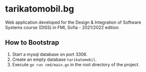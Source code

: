 # tarikatomobil.bg
Web application developed for the Design &amp; Integration of Software Systems course (DISS) in FMI, Sofia - 2021/2022 edition

## How to Bootstrap

1. Start a mysql database on port 3306.
1. Create an empty database `tarikatomobil`.
1. Execute `go run cmd/main.go` in the root directory of the project.